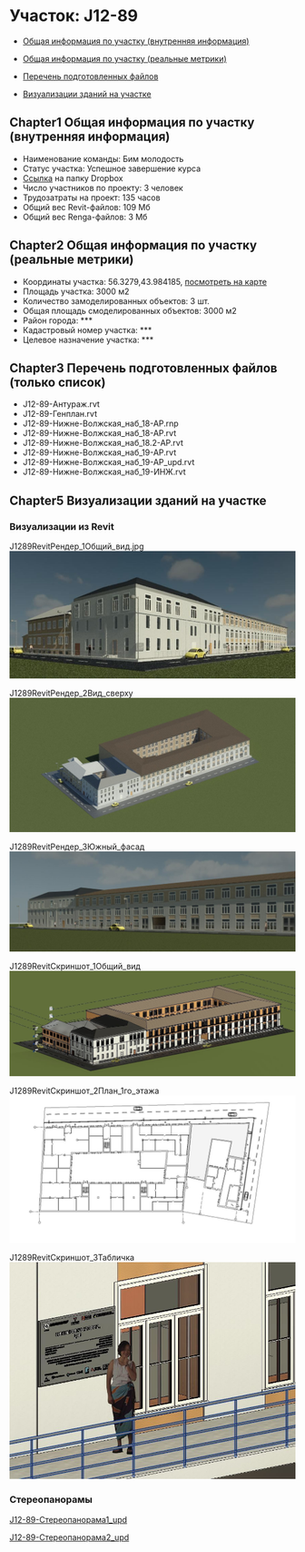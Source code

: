 # Участок: J12-89

* [Общая информация по участку (внутренняя информация)](#Chapter1)

* [Общая информация по участку (реальные метрики)](#Chapter2)

* [Перечень подготовленных файлов](#Chapter3)

* [Визуализации зданий на участке](#Chapter5)

## <a id="test">Chapter1</a> Общая информация по участку (внутренняя информация)
+ Наименование команды: Бим молодость
+ Статус участка: Успешное завершение курса
+ [Ссылка](https://www.dropbox.com/sh/wvvgv1nw1iqred9/AACwmeW8dTaNu6s2PYTlFyZPa/J12_89?dl=0) на папку Dropbox
+ Число участников по проекту: 3 человек
+ Трудозатраты на проект: 135 часов
+ Общий вес Revit-файлов: 109 Мб
+ Общий вес Renga-файлов: 3 Мб
## <a id="test">Chapter2</a> Общая информация по участку (реальные метрики)
+ Координаты участка: 56.3279,43.984185, [посмотреть на карте](https://yandex.ru/maps/47/nizhny-novgorod/?ll=56.3279%2C43.984185&z=19)
+ Площадь участка: 3000 м2
+ Количество замоделированных объектов: 3 шт.
+ Общая площадь смоделированных объектов: 3000 м2
+ Район города: *** 
+ Кадастровый номер участка: *** 
+ Целевое назначение участка: *** 
## <a id="test">Chapter3</a> Перечень подготовленных файлов (только список)
+ J12-89-Антураж.rvt
+ J12-89-Генплан.rvt
+ J12-89-Нижне-Волжская_наб_18-АР.rnp
+ J12-89-Нижне-Волжская_наб_18-АР.rvt
+ J12-89-Нижне-Волжская_наб_18.2-АР.rvt
+ J12-89-Нижне-Волжская_наб_19-АР.rvt
+ J12-89-Нижне-Волжская_наб_19-АР_upd.rvt
+ J12-89-Нижне-Волжская_наб_19-ИНЖ.rvt
## <a id="test">Chapter5</a> Визуализации зданий на участке
### Визуализации из Revit
J1289RevitРендер_1Общий_вид.jpg
![J12-89-Revit-Рендер_1-Общий_вид.jpg](/Images/J12_89/J12-89-Revit-Рендер_1-Общий_вид.jpg_Compressed.jpg)

J1289RevitРендер_2Вид_сверху
![J12-89-Revit-Рендер_2-Вид_сверху](/Images/J12_89/J12-89-Revit-Рендер_2-Вид_сверху_Compressed.jpg)

J1289RevitРендер_3Южный_фасад
![J12-89-Revit-Рендер_3-Южный_фасад](/Images/J12_89/J12-89-Revit-Рендер_3-Южный_фасад_Compressed.jpg)

J1289RevitСкриншот_1Общий_вид
![J12-89-Revit-Скриншот_1-Общий_вид](/Images/J12_89/J12-89-Revit-Скриншот_1-Общий_вид_Compressed.jpg)

J1289RevitСкриншот_2План_1го_этажа
![J12-89-Revit-Скриншот_2-План_1-го_этажа](/Images/J12_89/J12-89-Revit-Скриншот_2-План_1-го_этажа_Compressed.jpg)

J1289RevitСкриншот_3Табличка
![J12-89-Revit-Скриншот_3-Табличка](/Images/J12_89/J12-89-Revit-Скриншот_3-Табличка_Compressed.jpg)

### Стереопанорамы
[J12-89-Стереопанорама1_upd](https://pano.autodesk.com/pano.html?url=jpgs/c83db002-1b66-420f-aaf8-938039efc117&version=2)

[J12-89-Стереопанорама2_upd](https://pano.autodesk.com/pano.html?url=jpgs/dd2133ca-354b-476e-8770-acc326f8d7a9&version=2)

